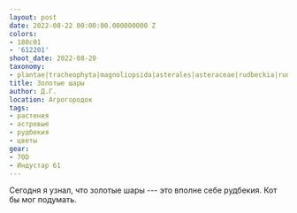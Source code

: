 ```yaml
---
layout: post
date: 2022-08-22 00:00:00.000000000 Z
colors:
- 180c01
- '612201'
shoot_date: 2022-08-20
taxonomy:
- plantae|tracheophyta|magnoliopsida|asterales|asteraceae|rudbeckia|rudbeckia laciniata
title: Золотые шары
author: Д.Г.
location: Агрогородок
tags:
- растения
- астровые
- рудбекия
- цветы
gear:
- 70D
- Индустар 61
---
```

Сегодня я узнал, что золотые шары --- это вполне себе рудбекия. Кот бы мог подумать.

